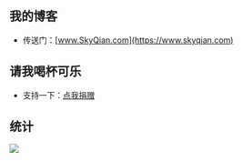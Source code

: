 ## 我的博客

* 传送门：[www.SkyQian.com](https://www.skyqian.com)

## 请我喝杯可乐

* 支持一下：[点我捐赠](https://i.skyqian.com/pay)

## 统计

![](https://github-readme-stats.vercel.app/api?username=wusuov&show_icons=true&theme=radical)
